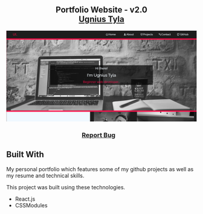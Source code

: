<h2 align="center">
  Portfolio Website - v2.0<br/>
  <a href="/" target="_blank">Ugnius Tyla</a>
</h2>

<div align="center">
  <img alt="portfilio" src="./src/Assets/port.PNG" />
</div>

<h3 align="center">
    <a href="https://github.com/soumyajit4419/Portfolio/issues">Report Bug</a> &nbsp; &nbsp;
</h3>

## Built With

My personal portfolio <a href="http://soumya-jit.tech/" target="_blank"></a> which features some of my github projects as well as my resume and technical skills.<br/>

This project was built using these technologies.

- React.js
- CSSModules